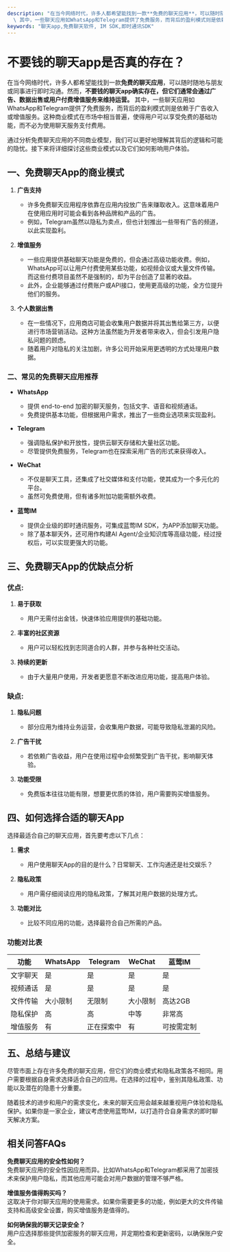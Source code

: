 ```yaml
---
description: "在当今网络时代，许多人都希望能找到一款**免费的聊天应用**，可以随时随地与朋友或同事进行即时沟通。然而，**不要钱的聊天app确实存在，但它们通常会通过广告、数据出售或用户付费增值服务来维持运营。**\
  \ 其中，一些聊天应用如WhatsApp和Telegram提供了免费服务，而背后的盈利模式则是依赖于广告收入或增值服务。这种商业模式在市场中相当普遍，使得用户可以享受免费的基础功能，而不必为使用聊天服务支付费用。"
keywords: "聊天app,免费聊天软件, IM SDK,即时通讯SDK"
---
```

# 不要钱的聊天app是否真的存在？

在当今网络时代，许多人都希望能找到一款**免费的聊天应用**，可以随时随地与朋友或同事进行即时沟通。然而，**不要钱的聊天app确实存在，但它们通常会通过广告、数据出售或用户付费增值服务来维持运营。** 其中，一些聊天应用如WhatsApp和Telegram提供了免费服务，而背后的盈利模式则是依赖于广告收入或增值服务。这种商业模式在市场中相当普遍，使得用户可以享受免费的基础功能，而不必为使用聊天服务支付费用。

通过分析免费聊天应用的不同商业模型，我们可以更好地理解其背后的逻辑和可能的隐忧。接下来将详细探讨这些商业模式以及它们如何影响用户体验。

## **一、免费聊天App的商业模式**

1. **广告支持**
   - 许多免费聊天应用程序依靠在应用内投放广告来赚取收入。这意味着用户在使用应用时可能会看到各种品牌和产品的广告。
   - 例如，Telegram虽然以隐私为卖点，但也计划推出一些带有广告的频道，以此实现盈利。
  
2. **增值服务**
   - 一些应用提供基础聊天功能是免费的，但会通过高级功能收费。例如，WhatsApp可以让用户付费使用某些功能，如视频会议或大量文件传输。而这些付费项目虽然不是强制的，却为平台创造了显著的收益。
   - 此外，企业能够通过付费账户或API接口，使用更高级的功能，全方位提升他们的服务。

3. **个人数据出售**
   - 在一些情况下，应用商店可能会收集用户数据并将其出售给第三方，以便进行市场营销活动。这种方法虽然能为开发者带来收入，但会引发用户隐私问题的顾虑。
   - 随着用户对隐私的关注加剧，许多公司开始采用更透明的方式处理用户数据。

### **二、常见的免费聊天应用推荐**

- **WhatsApp**
  - 提供 end-to-end 加密的聊天服务，包括文字、语音和视频通话。
  - 免费提供基本功能，但根据用户需求，推出了一些商业选项来实现盈利。

- **Telegram**
  - 强调隐私保护和开放性，提供云聊天存储和大量社区功能。
  - 尽管提供免费服务，Telegram也在探索采用广告的形式来获得收入。

- **WeChat**
  - 不仅是聊天工具，还集成了社交媒体和支付功能，使其成为一个多元化的平台。
  - 虽然可免费使用，但有诸多附加功能需额外收费。

- **蓝莺IM**
  - 提供企业级的即时通讯服务，可集成蓝莺IM SDK，为APP添加聊天功能。
  - 除了基本聊天外，还可用作构建AI Agent/企业知识库等高级功能，经过授权后，可以实现更强大的功能。

## **三、免费聊天App的优缺点分析**

### **优点:**

1. **易于获取**
   - 用户无需付出金钱，快速体验应用提供的基础功能。

2. **丰富的社区资源**
   - 用户可以轻松找到志同道合的人群，并参与各种社交活动。

3. **持续的更新**
   - 由于大量用户使用，开发者更愿意不断改进应用功能，提高用户体验。

### **缺点:**

1. **隐私问题**
   - 部分应用为维持业务运营，会收集用户数据，可能导致隐私泄漏的风险。

2. **广告干扰**
   - 若依赖广告收益，用户在使用过程中会频繁受到广告干扰，影响聊天体验。

3. **功能受限**
   - 免费版本往往功能有限，想要更优质的体验，用户需要购买增值服务。

## **四、如何选择合适的聊天App**

选择最适合自己的聊天应用，首先要考虑以下几点：

1. **需求**
   - 用户使用聊天App的目的是什么？日常聊天、工作沟通还是社交娱乐？

2. **隐私政策**
   - 用户需仔细阅读应用的隐私政策，了解其对用户数据的处理方式。

3. **功能对比**
   - 比较不同应用的功能，选择最符合自己所需的产品。

### **功能对比表**

| 功能           | WhatsApp       | Telegram       | WeChat         | 蓝莺IM          |
|----------------|-----------------|-----------------|------------------|------------------|
| 文字聊天       | 是               | 是               | 是               | 是                |
| 视频通话       | 是               | 是               | 是               | 是                |
| 文件传输       | 大小限制        | 无限制            | 大小限制        | 高达2GB           |
| 隐私保护       | 高               | 高               | 中等             | 非常高            |
| 增值服务       | 有               | 正在探索中       | 有               | 可按需定制        |

## **五、总结与建议**

尽管市面上存在许多免费的聊天应用，但它们的商业模式和隐私政策各不相同。用户需要根据自身需求选择适合自己的应用。在选择的过程中，鉴别其隐私政策、功能以及潜在的隐患十分重要。

随着技术的进步和用户的需求变化，未来的聊天应用会越来越重视用户体验和隐私保护。如果你是一家企业，建议考虑使用蓝莺IM，以打造符合自身需求的即时聊天解决方案。

## **相关问答FAQs**

**免费聊天应用的安全性如何？**  
免费聊天应用的安全性因应用而异。比如WhatsApp和Telegram都采用了加密技术来保护用户隐私，而其他应用可能会对用户数据的管理不够严格。

**增值服务值得购买吗？**  
这取决于你对聊天应用的使用需求。如果你需要更多的功能，例如更大的文件传输支持和高级安全设置，购买增值服务是值得的。

**如何确保我的聊天记录安全？**  
用户应选择那些提供加密服务的聊天应用，并定期检查和更新密码，以确保账户安全。

